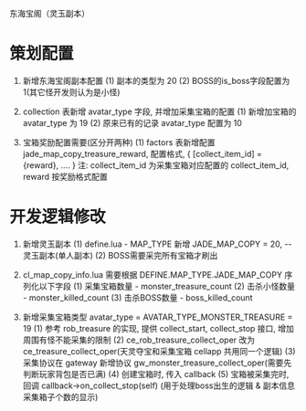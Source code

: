 东海宝阁（灵玉副本）
# 策划配置
1. 新增东海宝阁副本配置
	(1) 副本的类型为 20
	(2) BOSS的is_boss字段配置为 1(其它怪开发则认为是小怪)

2. collection 表新增 avatar_type 字段, 并增加采集宝箱的配置
	(1) 新增加宝箱的 avatar_type 为 19
	(2) 原来已有的记录 avatar_type 配置为 10

3. 宝箱奖励配置需要(区分开两种)
	(1) factors 表新增配置 jade_map_copy_treasure_reward, 配置格式, { [collect_item_id] = {reward}, .... }
	注: collect_item_id 为采集宝箱对应配置的 collect_item_id, reward 按奖励格式配置


# 开发逻辑修改
1. 新增灵玉副本
	(1) define.lua - MAP_TYPE 新增 JADE_MAP_COPY = 20, -- 灵玉副本(单人副本)
	(2) BOSS需要采完所有宝箱才刷出

2. cl_map_copy_info.lua 需要根据 DEFINE.MAP_TYPE.JADE_MAP_COPY 序列化以下字段
	(1) 采集宝箱数量 - monster_treasure_count
	(2) 击杀小怪数量 - monster_killed_count
	(3) 击杀BOSS数量 - boss_killed_count

3. 新增采集宝箱类型 avatar_type = AVATAR_TYPE_MONSTER_TREASURE = 19
	(1) 参考 rob_treasure 的实现, 提供 collect_start, collect_stop 接口, 增加周围有怪不能采集的限制
	(2) ce_rob_treasure_collect_oper 改为 ce_treasure_collect_oper(天灵夺宝和采集宝箱 cellapp 共用同一个逻辑)
	(3) 采集协议在 gateway 新增协议 gw_monster_treasure_collect_oper(需要先判断玩家背包是否已满)
	(4) 创建宝箱时, 传入 callback
	(5) 宝箱被采集完时, 回调 callback->on_collect_stop(self) (用于处理boss出生的逻辑 & 副本信息采集箱子个数的显示)
